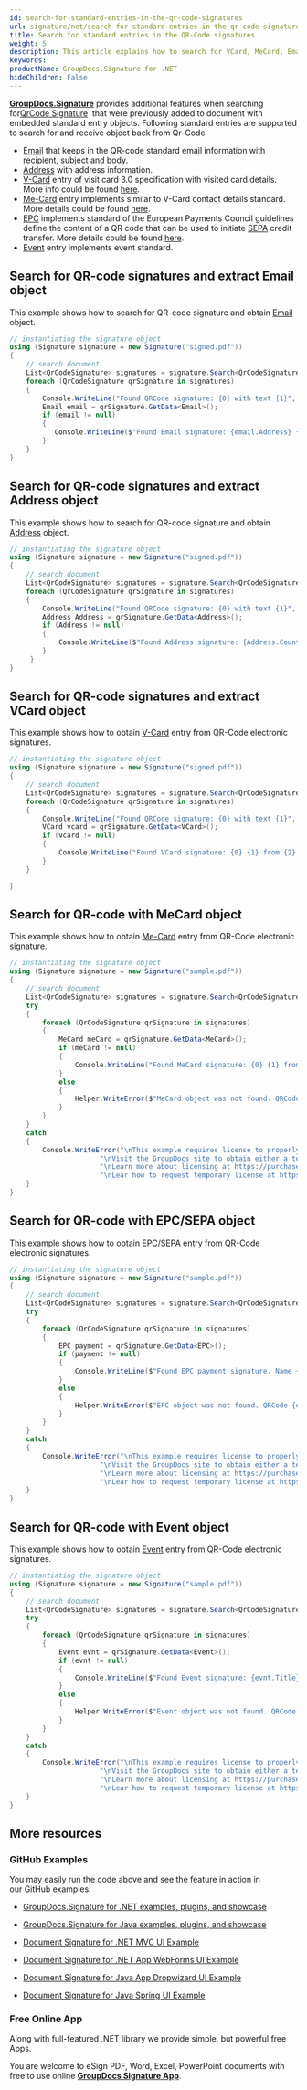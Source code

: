 ```yaml
---
id: search-for-standard-entries-in-the-qr-code-signatures
url: signature/net/search-for-standard-entries-in-the-qr-code-signatures
title: Search for standard entries in the QR-Code signatures
weight: 5
description: This article explains how to search for VCard, MeCard, Email, Address, EPC, SEPA, Event data in QR-code electronic signatures from previously signed documents with GroupDocs.Signature API.
keywords: 
productName: GroupDocs.Signature for .NET
hideChildren: False
---
```

[**GroupDocs.Signature**](https://products.groupdocs.com/signature/net) provides additional features when searching for[QrCode Signature](https://apireference.groupdocs.com/net/signature/groupdocs.signature.domain/qrcodesignature)  that were previously added to document with embedded standard entry objects. Following standard entries are supported to search for and receive object back from Qr-Code

*   [Email](https://apireference.groupdocs.com/net/signature/groupdocs.signature.domain.extensions/email) that keeps in the QR-code standard email information with recipient, subject and body.
*   [Address](https://apireference.groupdocs.com/net/signature/groupdocs.signature.domain.extensions/address) with address information.
*   [V-Card](https://apireference.groupdocs.com/net/signature/groupdocs.signature.domain.extensions/vcard) entry of visit card 3.0 specification with visited card details. More info could be found [here](https://en.wikipedia.org/wiki/VCard).
*   [Me-Card](https://apireference.groupdocs.com/net/signature/groupdocs.signature.domain.extensions/mecard) entry implements similar to V-Card contact details standard. More details could be found [here](https://en.wikipedia.org/wiki/MeCard_(QR_code)).
*   [EPC](https://apireference.groupdocs.com/net/signature/groupdocs.signature.domain.extensions/epc) implements standard of the European Payments Council guidelines define the content of a QR code that can be used to initiate [SEPA](https://en.wikipedia.org/wiki/SEPA_credit_transfer) credit transfer. More details could be found [here](https://en.wikipedia.org/wiki/EPC_QR_code).
*   [Event](https://apireference.groupdocs.com/net/signature/groupdocs.signature.domain.extensions/event) entry implements event standard.  
    

## Search for QR-code signatures and extract Email object

This example shows how to search for QR-code signature and obtain [Email](https://apireference.groupdocs.com/net/signature/groupdocs.signature.domain.extensions/email) object.  

```csharp
// instantiating the signature object
using (Signature signature = new Signature("signed.pdf"))
{
    // search document
    List<QrCodeSignature> signatures = signature.Search<QrCodeSignature>(SignatureType.QrCode);
    foreach (QrCodeSignature qrSignature in signatures)
    {
        Console.WriteLine("Found QRCode signature: {0} with text {1}", qrSignature.EncodeType.TypeName, qrSignature.Text);
        Email email = qrSignature.GetData<Email>();
        if (email != null)
        {
           Console.WriteLine($"Found Email signature: {email.Address} {email.Subject} {email.Body}");
        }
    }
}

```

## Search for QR-code signatures and extract Address object

This example shows how to search for QR-code signature and obtain [Address](https://apireference.groupdocs.com/net/signature/groupdocs.signature.domain.extensions/address) object.  

```csharp
// instantiating the signature object
using (Signature signature = new Signature("signed.pdf"))
{
    // search document
    List<QrCodeSignature> signatures = signature.Search<QrCodeSignature>(SignatureType.QrCode);
    foreach (QrCodeSignature qrSignature in signatures)
    {
        Console.WriteLine("Found QRCode signature: {0} with text {1}", qrSignature.EncodeType.TypeName, qrSignature.Text);
        Address Address = qrSignature.GetData<Address>();
        if (Address != null)
        {
            Console.WriteLine($"Found Address signature: {Address.Country} {Address.State} {Address.City} {Address.ZIP}");
        }
     }
}

```

## Search for QR-code signatures and extract VCard object

This example shows how to obtain [V-Card](https://apireference.groupdocs.com/net/signature/groupdocs.signature.domain.extensions/vcard) entry from QR-Code electronic signatures.

```csharp
// instantiating the signature object
using (Signature signature = new Signature("signed.pdf"))
{
    // search document
    List<QrCodeSignature> signatures = signature.Search<QrCodeSignature>(SignatureType.QrCode);
	foreach (QrCodeSignature qrSignature in signatures)
    {
		Console.WriteLine("Found QRCode signature: {0} with text {1}", qrSignature.EncodeType.TypeName, qrSignature.Text);
		VCard vcard = qrSignature.GetData<VCard>();
        if (vcard != null)
        {
        	Console.WriteLine("Found VCard signature: {0} {1} from {2}. Email: {3}", vcard.FirstName, vcard.LastName, vcard.Company, vcard.Email);	
		}        
    }

}
```

## Search for QR-code with MeCard object

This example shows how to obtain [Me-Card](https://apireference.groupdocs.com/net/signature/groupdocs.signature.domain.extensions/mecard) entry from QR-Code electronic signature.

```csharp
// instantiating the signature object
using (Signature signature = new Signature("sample.pdf"))
{
    // search document
    List<QrCodeSignature> signatures = signature.Search<QrCodeSignature>(SignatureType.QrCode);
    try
    {
        foreach (QrCodeSignature qrSignature in signatures)
        {
            MeCard meCard = qrSignature.GetData<MeCard>();
            if (meCard != null)
            {
                Console.WriteLine("Found MeCard signature: {0} {1} from {2}. Email: {3}", meCard.Name, meCard.Reading, meCard.Note, meCard.Email);
            }
            else
            {
                Helper.WriteError($"MeCard object was not found. QRCode {qrSignature.EncodeType.TypeName} with text {qrSignature.Text}");
            }
        }
    }
    catch
    {
        Console.WriteError("\nThis example requires license to properly run. " +
                      "\nVisit the GroupDocs site to obtain either a temporary or permanent license. " +
                      "\nLearn more about licensing at https://purchase.groupdocs.com/faqs/licensing. " +
                      "\nLear how to request temporary license at https://purchase.groupdocs.com/temporary-license.");
    }
}
```

## Search for QR-code with EPC/SEPA object

This example shows how to obtain [EPC/SEPA](https://apireference.groupdocs.com/net/signature/groupdocs.signature.domain.extensions/epc) entry from QR-Code electronic signatures.

```csharp
// instantiating the signature object
using (Signature signature = new Signature("sample.pdf"))
{
    // search document
    List<QrCodeSignature> signatures = signature.Search<QrCodeSignature>(SignatureType.QrCode);
    try
    {
        foreach (QrCodeSignature qrSignature in signatures)
        {
            EPC payment = qrSignature.GetData<EPC>();
            if (payment != null)
            {
                Console.WriteLine($"Found EPC payment signature. Name {payment.Name}, IBAN {payment.IBAN}. Amount {payment.Amount}. Ref: {payment.Reference} / {payment.Remittance}");
            }
            else
            {
                Helper.WriteError($"EPC object was not found. QRCode {qrSignature.EncodeType.TypeName} with text {qrSignature.Text}");
            }
        }
    }
    catch
    {
        Console.WriteError("\nThis example requires license to properly run. " +
                      "\nVisit the GroupDocs site to obtain either a temporary or permanent license. " +
                      "\nLearn more about licensing at https://purchase.groupdocs.com/faqs/licensing. " +
                      "\nLear how to request temporary license at https://purchase.groupdocs.com/temporary-license.");
    }
}


```

## Search for QR-code with Event object

This example shows how to obtain [Event](https://apireference.groupdocs.com/net/signature/groupdocs.signature.domain.extensions/event) entry from QR-Code electronic signatures.

```csharp
// instantiating the signature object
using (Signature signature = new Signature("sample.pdf"))
{
    // search document
    List<QrCodeSignature> signatures = signature.Search<QrCodeSignature>(SignatureType.QrCode);
    try
    {
        foreach (QrCodeSignature qrSignature in signatures)
        {
            Event evnt = qrSignature.GetData<Event>();
            if (evnt != null)
            {
                Console.WriteLine($"Found Event signature: {evnt.Title}/{evnt.Description} at {evnt.Location}. Started @ {evnt.StartDate}");
            }
            else
            {
                Helper.WriteError($"Event object was not found. QRCode {qrSignature.EncodeType.TypeName} with text {qrSignature.Text}");
            }
        }
    }
    catch
    {
        Console.WriteError("\nThis example requires license to properly run. " +
                      "\nVisit the GroupDocs site to obtain either a temporary or permanent license. " +
                      "\nLearn more about licensing at https://purchase.groupdocs.com/faqs/licensing. " +
                      "\nLear how to request temporary license at https://purchase.groupdocs.com/temporary-license.");
    }
}
```

  

## More resources

### GitHub Examples 

You may easily run the code above and see the feature in action in our GitHub examples:

*   [GroupDocs.Signature for .NET examples, plugins, and showcase](https://github.com/groupdocs-signature/GroupDocs.Signature-for-.NET)
    
*   [GroupDocs.Signature for Java examples, plugins, and showcase](https://github.com/groupdocs-signature/GroupDocs.Signature-for-Java)
    
*   [Document Signature for .NET MVC UI Example](https://github.com/groupdocs-signature/GroupDocs.Signature-for-.NET-MVC) 
    
*   [Document Signature for .NET App WebForms UI Example](https://github.com/groupdocs-signature/GroupDocs.Signature-for-.NET-WebForms)
    
*   [Document Signature for Java App Dropwizard UI Example](https://github.com/groupdocs-signature/GroupDocs.Signature-for-Java-Dropwizard)
    
*   [Document Signature for Java Spring UI Example](https://github.com/groupdocs-signature/GroupDocs.Signature-for-Java-Spring)
    

### Free Online App 

Along with full-featured .NET library we provide simple, but powerful free Apps.

You are welcome to eSign PDF, Word, Excel, PowerPoint documents with free to use online **[GroupDocs Signature App](https://products.groupdocs.app/signature)**.
